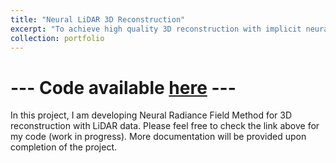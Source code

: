 ```yaml
---
title: "Neural LiDAR 3D Reconstruction"
excerpt: "To achieve high quality 3D reconstruction with implicit neural representation using LiDAR prior<br/><img src='/images/portfolio_cover/Lidar_NeRF.png' width='600' height='400'>"
collection: portfolio
---
```



# --- Code available [here](https://github.com/HonAnson/LiDAR_NeRF) --- 

In this project, I am developing Neural Radiance Field Method for 3D reconstruction with LiDAR data. Please feel free to check the link above for my code (work in progress). More documentation will be provided upon completion of the project.






